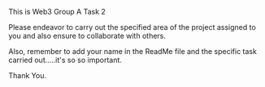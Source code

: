 This is Web3 Group A Task 2

Please endeavor to carry out the specified area of the project assigned to you and also ensure to collaborate with others.

Also, remember to add your name in the ReadMe file and the specific task carried out.....it's so so important.

Thank You.
